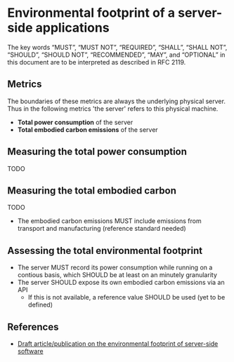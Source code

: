 # Environmental footprint of a server-side applications

The key words “MUST”, “MUST NOT”, “REQUIRED”, “SHALL”, “SHALL NOT”, “SHOULD”, “SHOULD NOT”, “RECOMMENDED”, “MAY”, and “OPTIONAL” in this document are to be interpreted as described in RFC 2119.

## Metrics

The boundaries of these metrics are always the underlying physical server.
Thus in the following metrics 'the server' refers to this physical machine. 

- **Total power consumption** of the server
- **Total embodied carbon emissions** of the server

## Measuring the total power consumption

TODO

## Measuring the total embodied carbon 

TODO

* The embodied carbon emissions MUST include emissions from transport and manufacturing (reference standard needed)

## Assessing the total environmental footprint

* The server MUST record its power consumption while running on a contious basis, which SHOULD be at least on an minutely granularity
* The server SHOULD expose its own embodied carbon emissions via an API
  * If this is not available, a reference value SHOULD be used (yet to be defined)

## References

* [Draft article/publication on the environmental footprint of server-side software ](https://www.notion.so/sdia/Article-IT-Footprint-Server-Power-Consumption-Embedded-Carbon-Data-Center-overhead-1e2e7141a01c47238fbab51e3cf2f5a3)
